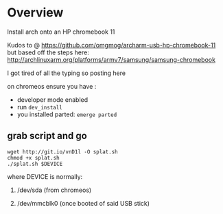 # Overview
Install arch onto an HP chromebook 11


Kudos to @ https://github.com/omgmog/archarm-usb-hp-chromebook-11
but based off the steps here: http://archlinuxarm.org/platforms/armv7/samsung/samsung-chromebook

I got tired of all the typing so posting here

on chromeos ensure you have :
- developer mode enabled
- run ```dev_install```
- you installed parted: ```emerge parted```



## grab script and go

```
wget http://git.io/vnD1l -O splat.sh
chmod +x splat.sh
./splat.sh $DEVICE
```

where DEVICE is normally:

 1. /dev/sda (from chromeos)

 2. /dev/mmcblk0 (once booted of said USB stick)
